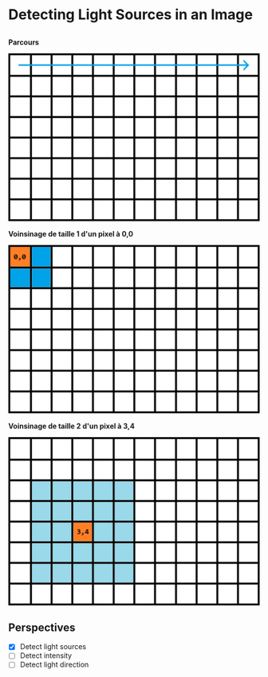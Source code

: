 # Detecting Light Sources in an Image

## 

**Parcours**

![](./docs/sens.png)


**Voinsinage de taille 1 d'un pixel à 0,0**

![](./docs/0_0_size_1.png)


**Voinsinage de taille 2 d'un pixel à 3,4**

![](./docs/3_4_size_2.png)


## Perspectives
 - [x] Detect light sources
 - [ ] Detect intensity
 - [ ] Detect light direction
